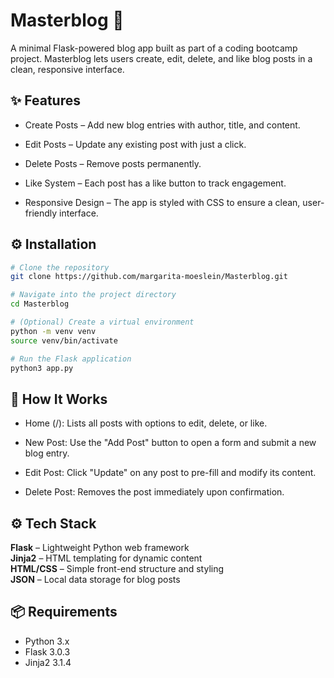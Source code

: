 # Masterblog 📝

A minimal Flask-powered blog app built as part of a coding bootcamp project. Masterblog lets users create, edit, delete,
and like blog posts in a clean, responsive interface.

## ✨ Features

- Create Posts – Add new blog entries with author, title, and content.

- Edit Posts – Update any existing post with just a click.

- Delete Posts – Remove posts permanently.

- Like System – Each post has a like button to track engagement.

- Responsive Design – The app is styled with CSS to ensure a clean, user-friendly interface.

## ⚙️ Installation

```bash
# Clone the repository
git clone https://github.com/margarita-moeslein/Masterblog.git

# Navigate into the project directory
cd Masterblog

# (Optional) Create a virtual environment
python -m venv venv
source venv/bin/activate

# Run the Flask application
python3 app.py 
```

## 📖 How It Works

- Home (/): Lists all posts with options to edit, delete, or like.

- New Post: Use the "Add Post" button to open a form and submit a new blog entry.

- Edit Post: Click "Update" on any post to pre-fill and modify its content.

- Delete Post: Removes the post immediately upon confirmation.

## ⚙️ Tech Stack

**Flask** – Lightweight Python web framework  
**Jinja2** – HTML templating for dynamic content  
**HTML/CSS** – Simple front-end structure and styling  
**JSON** – Local data storage for blog posts

## 📦 Requirements

- Python 3.x
- Flask 3.0.3
- Jinja2 3.1.4